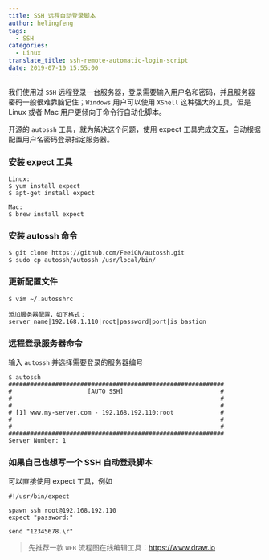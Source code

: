 ```yaml
---
title: SSH 远程自动登录脚本
author: helingfeng
tags:
  - SSH
categories:
  - Linux
translate_title: ssh-remote-automatic-login-script
date: 2019-07-10 15:55:00
---
```



我们使用过 `SSH` 远程登录一台服务器，登录需要输入用户名和密码，并且服务器密码一般很难靠脑记住；`Windows` 用户可以使用 `XShell` 这种强大的工具，但是 Linux 或者 Mac 用户更倾向于命令行自动化脚本。

开源的 `autossh` 工具，就为解决这个问题，使用 expect 工具完成交互，自动根据配置用户名密码登录指定服务器。


### 安装 expect 工具
```
Linux:
$ yum install expect
$ apt-get install expect

Mac:
$ brew install expect
```

### 安装 autossh 命令

```
$ git clone https://github.com/FeeiCN/autossh.git
$ sudo cp autossh/autossh /usr/local/bin/
```

### 更新配置文件

```
$ vim ~/.autosshrc

添加服务器配置，如下格式：
server_name|192.168.1.110|root|password|port|is_bastion
```

### 远程登录服务器命令

输入 `autossh` 并选择需要登录的服务器编号
```
$ autossh
############################################################ 
#                     [AUTO SSH]                           # 
#                                                          # 
#                                                          # 
# [1] www.my-server.com - 192.168.192.110:root             # 
#                                                          # 
#                                                          # 
############################################################ 
Server Number: 1
```


### 如果自己也想写一个 SSH 自动登录脚本

可以直接使用 expect 工具，例如

```
#!/usr/bin/expect

spawn ssh root@192.168.192.110
expect "password:"

send "12345678.\r"
```

> 先推荐一款 `WEB` 流程图在线编辑工具：https://www.draw.io